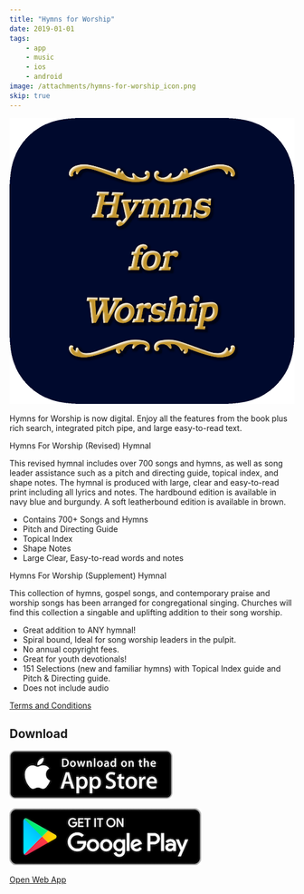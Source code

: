 ```yaml
---
title: "Hymns for Worship"
date: 2019-01-01
tags:
    - app
    - music
    - ios
    - android
image: /attachments/hymns-for-worship_icon.png
skip: true
---
```


![](/attachments/hymns-for-worship_icon.png)

Hymns for Worship is now digital. Enjoy all the features from the book plus rich search, integrated pitch pipe, and large easy-to-read text.

Hymns For Worship (Revised) Hymnal

This revised hymnal includes over 700 songs and hymns, as well as song leader assistance such as a pitch and directing guide, topical index, and shape notes. The hymnal is produced with large, clear and easy-to-read print including all lyrics and notes. The hardbound edition is available in navy blue and burgundy. A soft leatherbound edition is available in brown.

- Contains 700+ Songs and Hymns
- Pitch and Directing Guide
- Topical Index
- Shape Notes
- Large Clear, Easy-to-read words and notes

Hymns For Worship (Supplement) Hymnal

This collection of hymns, gospel songs, and contemporary praise and worship songs has been arranged for congregational singing. Churches will find this collection a singable and uplifting addition to their song worship.

- Great addition to ANY hymnal!
- Spiral bound, Ideal for song worship leaders in the pulpit.
- No annual copyright fees.
- Great for youth devotionals!
- 151 Selections (new and familiar hymns) with Topical Index guide and Pitch & Directing guide.
- Does not include audio

[Terms and Conditions](https://hymnsforworship.app/termsandconditions.html)

## Download

[![](/attachments/app_store.png)](https://apps.apple.com/us/app/hymns-for-worship/id1470789635?itsct=apps_box&amp;itscg=30200)

[![](/attachments/google_play.png)](https://play.google.com/store/apps/details?id=com.appleeducate.hymns_for_worship&hl=en_US&gl=US)

[Open Web App](https://hymnsforworship.app)